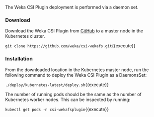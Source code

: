 The Weka CSI Plugin deployment is performed via a daemon set.

### Download

Download the Weka CSI Plugin from [GitHub](https://github.com/weka/csi-wekafs) to a master node in the Kubernetes cluster.

`git clone https://github.com/weka/csi-wekafs.git`{{execute}}	

### Installation

From the downloaded location in the Kubernetes master node, run the following command to deploy the Weka CSI Plugin as a DaemonsSet:

`./deploy/kubernetes-latest/deploy.sh`{{execute}}

The number of running pods should be the same as the number of Kubernetes worker nodes. This can be inspected by running:

`kubectl get pods -n csi-wekafsplugin`{{execute}}
